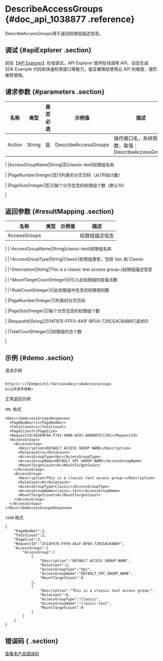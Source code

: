 # DescribeAccessGroups {#doc_api_1038877 .reference}

DescribeAccessGroups用于返回权限组描述信息。

## 调试 {#apiExplorer .section}

前往【[API Explorer](https://api.aliyun.com/#product=NAS&api=DescribeAccessGroups)】在线调试，API Explorer 提供在线调用 API、动态生成 SDK Example 代码和快速检索接口等能力，能显著降低使用云 API 的难度，强烈推荐使用。

## 请求参数 {#parameters .section}

|名称|类型|是否必选|示例值|描述|
|--|--|----|---|--|
|Action|String|是|DescribeAccessGroups|操作接口名，系统规定参数，取值：DescribeAccessGroups

 |
|AccessGroupName|String|否|classic-test|权限组名称

 |
|PageNumber|Integer|否|1|列表的分页页码（从1开始计数）

 |
|PageSize|Integer|否|2|每个分页包含的权限组个数（默认10）

 |

## 返回参数 {#resultMapping .section}

|名称|类型|示例值|描述|
|--|--|---|--|
|AccessGroups| | |权限组描述信息

 |
|└AccessGroupName|String|classic-test|权限组名称

 |
|└AccessGroupType|String|Classic|权限组类型，包括 Vpc 和 Classic

 |
|└Description|String|This is a classic test access group~|权限组描述信息

 |
|└MountTargetCount|Integer|0|引入此权限组的挂载点数

 |
|└RuleCount|Integer|0|此权限组中包含的权限规则数

 |
|PageNumber|Integer|1|列表的分页页码

 |
|PageSize|Integer|2|每个分页包含的权限组个数

 |
|RequestId|String|2514F97E-FFF0-4A1F-BF04-729CEAC64B6F|请求ID

 |
|TotalCount|Integer|2|权限组的总个数

 |

## 示例 {#demo .section}

请求示例

``` {#request_demo}

http(s)://[Endpoint]/?Action=DescribeAccessGroups
&<公共请求参数>

```

正常返回示例

`XML` 格式

``` {#xml_return_success_demo}
<DescribeAccessGroupsResponse>
  <PageNumber>1</PageNumber>
  <TotalCount>2</TotalCount>
  <PageSize>2</PageSize>
  <RequestId>3E569F4A-F743-490B-AC01-A8088F5C17A1</RequestId>
  <AccessGroups>
    <AccessGroup>
      <Description>DEFAULT ACCESS GROUP NAME</Description>
      <RuleCount>1</RuleCount>
      <AccessGroupType>Vpc</AccessGroupType>
      <AccessGroupName>DEFAULT_VPC_GROUP_NAME</AccessGroupName>
      <MountTargetCount>8</MountTargetCount>
    </AccessGroup>
    <AccessGroup>
      <Description>This is a classic test access group~</Description>
      <RuleCount>0</RuleCount>
      <AccessGroupType>Classic</AccessGroupType>
      <AccessGroupName>classic-test</AccessGroupName>
      <MountTargetCount>0</MountTargetCount>
    </AccessGroup>
  </AccessGroups>
</DescribeAccessGroupsResponse>

```

`JSON` 格式

``` {#json_return_success_demo}
{
	"PageNumber":1,
	"TotalCount":2,
	"PageSize":2,
	"RequestId":"2514F97E-FFF0-4A1F-BF04-729CEAC64B6F",
	"AccessGroups":{
		"AccessGroup":[
			{
				"Description":"DEFAULT ACCESS GROUP NAME",
				"RuleCount":1,
				"AccessGroupType":"Vpc",
				"AccessGroupName":"DEFAULT_VPC_GROUP_NAME",
				"MountTargetCount":8
			},
			{
				"Description":"This is a classic test access group~",
				"RuleCount":0,
				"AccessGroupType":"Classic",
				"AccessGroupName":"classic-test",
				"MountTargetCount":0
			}
		]
	}
}
```

## 错误码 { .section}

[查看本产品错误码](https://error-center.aliyun.com/status/product/NAS)

